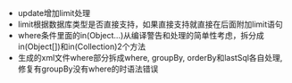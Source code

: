 - update增加limit处理
- limit根据数据库类型是否直接支持，如果直接支持就直接在后面附加limit语句
- where条件里面的in(Object...)从编译警告和处理的简单性考虑，拆分成in(Object[])和in(Collection)2个方法
- 生成的xml文件where部分拆成where, groupBy, orderBy和lastSql各自处理, 修复有groupBy没有where的时语法错误
